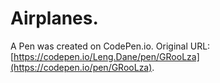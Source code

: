# Airplanes.

A Pen was created on CodePen.io. Original URL: [https://codepen.io/Leng.Dane/pen/GRooLza](https://codepen.io/pen/GRooLza).

